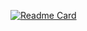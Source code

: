 [![Readme Card](https://github-readme-stats.vercel.app/api/pin/?username=runemeia&repo=github-readme-stats)](https://github.com/anuraghazra/github-readme-stats)
